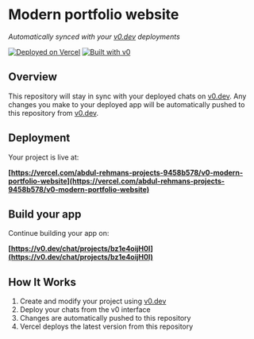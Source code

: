 # Modern portfolio website

*Automatically synced with your [v0.dev](https://v0.dev) deployments*

[![Deployed on Vercel](https://img.shields.io/badge/Deployed%20on-Vercel-black?style=for-the-badge&logo=vercel)](https://vercel.com/abdul-rehmans-projects-9458b578/v0-modern-portfolio-website)
[![Built with v0](https://img.shields.io/badge/Built%20with-v0.dev-black?style=for-the-badge)](https://v0.dev/chat/projects/bz1e4oijH0l)

## Overview

This repository will stay in sync with your deployed chats on [v0.dev](https://v0.dev).
Any changes you make to your deployed app will be automatically pushed to this repository from [v0.dev](https://v0.dev).

## Deployment

Your project is live at:

**[https://vercel.com/abdul-rehmans-projects-9458b578/v0-modern-portfolio-website](https://vercel.com/abdul-rehmans-projects-9458b578/v0-modern-portfolio-website)**

## Build your app

Continue building your app on:

**[https://v0.dev/chat/projects/bz1e4oijH0l](https://v0.dev/chat/projects/bz1e4oijH0l)**

## How It Works

1. Create and modify your project using [v0.dev](https://v0.dev)
2. Deploy your chats from the v0 interface
3. Changes are automatically pushed to this repository
4. Vercel deploys the latest version from this repository
